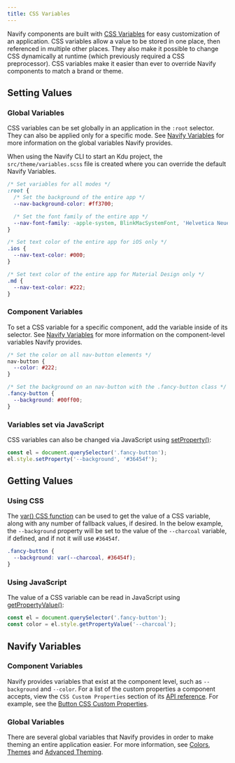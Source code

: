 ```yaml
---
title: CSS Variables
---
```


<head>
  <title>CSS Variables | CSS Custom Properties for Variables & Components</title>
  <meta
    name="description"
    content="Navify components are built with CSS Variables for easy custom app properties. They allow a value to be stored in one place, then referenced in multiple places."
  />
</head>

Navify components are built with <a href="https://developer.mozilla.org/en-US/docs/Web/CSS/Using_CSS_variables" target="_blank">CSS Variables</a> for easy customization of an application. CSS variables allow a value to be stored in one place, then referenced in multiple other places. They also make it possible to change CSS dynamically at runtime (which previously required a CSS preprocessor). CSS variables make it easier than ever to override Navify components to match a brand or theme.

## Setting Values

### Global Variables

CSS variables can be set globally in an application in the `:root` selector. They can also be applied only for a specific mode. See [Navify Variables](#navify-variables) for more information on the global variables Navify provides.

When using the Navify CLI to start an Kdu project, the `src/theme/variables.scss` file is created where you can override the default Navify Variables.

```css
/* Set variables for all modes */
:root {
  /* Set the background of the entire app */
  --nav-background-color: #ff3700;

  /* Set the font family of the entire app */
  --nav-font-family: -apple-system, BlinkMacSystemFont, 'Helvetica Neue', 'Roboto', sans-serif;
}

/* Set text color of the entire app for iOS only */
.ios {
  --nav-text-color: #000;
}

/* Set text color of the entire app for Material Design only */
.md {
  --nav-text-color: #222;
}
```

### Component Variables

To set a CSS variable for a specific component, add the variable inside of its selector. See [Navify Variables](#navify-variables) for more information on the component-level variables Navify provides.

```css
/* Set the color on all nav-button elements */
nav-button {
  --color: #222;
}

/* Set the background on an nav-button with the .fancy-button class */
.fancy-button {
  --background: #00ff00;
}
```

### Variables set via JavaScript

CSS variables can also be changed via JavaScript using [setProperty()](https://developer.mozilla.org/en-US/docs/Web/API/CSSStyleDeclaration/setProperty):

```js
const el = document.querySelector('.fancy-button');
el.style.setProperty('--background', '#36454f');
```

## Getting Values

### Using CSS

The [var() CSS function](https://developer.mozilla.org/en-US/docs/Web/CSS/var) can be used to get the value of a CSS variable, along with any number of fallback values, if desired. In the below example, the `--background` property will be set to the value of the `--charcoal` variable, if defined, and if not it will use `#36454f`.

```css
.fancy-button {
  --background: var(--charcoal, #36454f);
}
```

### Using JavaScript

The value of a CSS variable can be read in JavaScript using [getPropertyValue()](https://developer.mozilla.org/en-US/docs/Web/API/CSSStyleDeclaration/getPropertyValue):

```js
const el = document.querySelector('.fancy-button');
const color = el.style.getPropertyValue('--charcoal');
```

## Navify Variables

### Component Variables

Navify provides variables that exist at the component level, such as `--background` and `--color`. For a list of the custom properties a component accepts, view the `CSS Custom Properties` section of its [API reference](../api.md). For example, see the [Button CSS Custom Properties](../api/button.md#css-custom-properties).

### Global Variables

There are several global variables that Navify provides in order to make theming an entire application easier. For more information, see [Colors](colors.md), [Themes](themes.md) and [Advanced Theming](advanced.md).
